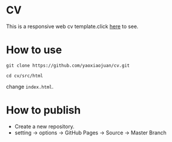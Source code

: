 # CV
This is a responsive web cv template.click [here](https://yaoxiaojuan.github.io/cv/) to see.

# How to use
```
git clone https://github.com/yaoxiaojuan/cv.git

cd cv/src/html
```
change `index.html`.

# How to publish
* Create a new repository.
* setting -> options -> GitHub Pages -> Source -> Master Branch

